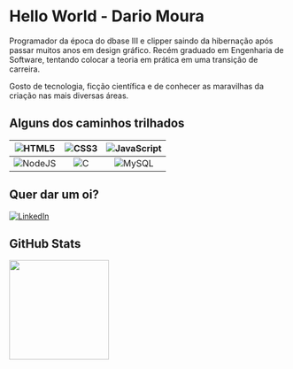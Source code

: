 
# Hello World - Dario Moura

Programador da época do dbase III e clipper saindo da hibernação após passar muitos anos em design gráfico. Recém graduado em Engenharia de Software, tentando colocar a teoria em prática em uma transição de carreira.

Gosto de tecnologia, ficção científica e de conhecer as maravilhas da criação nas mais diversas áreas.

## Alguns dos caminhos trilhados


![HTML5](https://img.shields.io/badge/HTML5-000?style=for-the-badge&logo=html5)  | ![CSS3](https://img.shields.io/badge/css3-%231572B6.svg?style=for-the-badge&logo=css3&logoColor=white)|![JavaScript](https://img.shields.io/badge/JavaScript-000?style=for-the-badge&logo=javascript)
:---: | :---:|:---:
![NodeJS](https://img.shields.io/badge/node.js-6DA55F?style=for-the-badge&logo=node.js&logoColor=white)   | ![C](https://img.shields.io/badge/c-%2300599C.svg?style=for-the-badge&logo=c&logoColor=white) | ![MySQL](https://img.shields.io/badge/mysql-4479A1.svg?style=for-the-badge&logo=mysql&logoColor=white)

## Quer dar um oi?

[![LinkedIn](https://img.shields.io/badge/LinkedIn-000?style=for-the-badge&logo=linkedin&logoColor=0E76A8)](https://www.linkedin.com/in/dariodeaquino/)

## GitHub Stats
<div>
<a href="https://github.com/username=Oirad7">
<img loading="lazy" height="180em" src="https://github-readme-stats.vercel.app/api/top-langs/?username=Oirad7&layout=compact&langs_count=7&theme=dracula"/>


</div>




